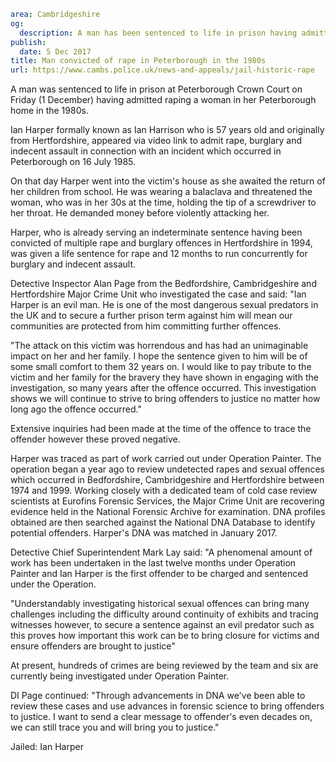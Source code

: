 ```yaml
area: Cambridgeshire
og:
  description: A man has been sentenced to life in prison having admitted raping a woman in the 1980s.
publish:
  date: 5 Dec 2017
title: Man convicted of rape in Peterborough in the 1980s
url: https://www.cambs.police.uk/news-and-appeals/jail-historic-rape
```

A man was sentenced to life in prison at Peterborough Crown Court on Friday (1 December) having admitted raping a woman in her Peterborough home in the 1980s.

Ian Harper formally known as Ian Harrison who is 57 years old and originally from Hertfordshire, appeared via video link to admit rape, burglary and indecent assault in connection with an incident which occurred in Peterborough on 16 July 1985.

On that day Harper went into the victim's house as she awaited the return of her children from school. He was wearing a balaclava and threatened the woman, who was in her 30s at the time, holding the tip of a screwdriver to her throat. He demanded money before violently attacking her.

Harper, who is already serving an indeterminate sentence having been convicted of multiple rape and burglary offences in Hertfordshire in 1994, was given a life sentence for rape and 12 months to run concurrently for burglary and indecent assault.

Detective Inspector Alan Page from the Bedfordshire, Cambridgeshire and Hertfordshire Major Crime Unit who investigated the case and said: "Ian Harper is an evil man. He is one of the most dangerous sexual predators in the UK and to secure a further prison term against him will mean our communities are protected from him committing further offences.

"The attack on this victim was horrendous and has had an unimaginable impact on her and her family. I hope the sentence given to him will be of some small comfort to them 32 years on. I would like to pay tribute to the victim and her family for the bravery they have shown in engaging with the investigation, so many years after the offence occurred. This investigation shows we will continue to strive to bring offenders to justice no matter how long ago the offence occurred."

Extensive inquiries had been made at the time of the offence to trace the offender however these proved negative.

Harper was traced as part of work carried out under Operation Painter. The operation began a year ago to review undetected rapes and sexual offences which occurred in Bedfordshire, Cambridgeshire and Hertfordshire between 1974 and 1999. Working closely with a dedicated team of cold case review scientists at Eurofins Forensic Services, the Major Crime Unit are recovering evidence held in the National Forensic Archive for examination. DNA profiles obtained are then searched against the National DNA Database to identify potential offenders. Harper's DNA was matched in January 2017.

Detective Chief Superintendent Mark Lay said: "A phenomenal amount of work has been undertaken in the last twelve months under Operation Painter and Ian Harper is the first offender to be charged and sentenced under the Operation.

"Understandably investigating historical sexual offences can bring many challenges including the difficulty around continuity of exhibits and tracing witnesses however, to secure a sentence against an evil predator such as this proves how important this work can be to bring closure for victims and ensure offenders are brought to justice"

At present, hundreds of crimes are being reviewed by the team and six are currently being investigated under Operation Painter.

DI Page continued: "Through advancements in DNA we've been able to review these cases and use advances in forensic science to bring offenders to justice. I want to send a clear message to offender's even decades on, we can still trace you and will bring you to justice."

Jailed: Ian Harper
